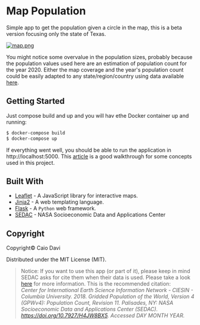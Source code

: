 # Map Population

Simple app to get the population given a circle in the map, this is a beta version focusing only the state of Texas.

[![map.png](https://i.postimg.cc/SNjbbWgC/map.png)](https://postimg.cc/9r3nGq5Q)

You might notice some overvalue in the population sizes, probably because the population values used here are an estimation of population count for the year 2020. 
Either the map coverage and the year's population count could be easily adapted to any state/region/country using data available [here](https://sedac.ciesin.columbia.edu/). 

## Getting Started 

Just compose build and up and you will hav ethe Docker container up and running:

```bash
$ docker-compose build
$ docker-compose up
```
If everything went well, you should be able to run the application in http://localhost:5000.
This [article](https://medium.com/analytics-vidhya/how-to-use-nasa-open-access-data-to-find-worldwide-populations-230d19da5763?source=friends_link&sk=410dd39d1711144bf97ee3651d8d29a8) is a good walkthrough for some concepts used in this project.

## Built With


- [Leaflet](https://leafletjs.com/) - A JavaScript library for interactive maps.
- [Jinja2](http://jinja.pocoo.org/docs/2.10/) - A web templating language.
- [Flask](http://flask.pocoo.org/) - A `Python` web framework.
- [SEDAC](https://sedac.ciesin.columbia.edu/) - NASA Socioeconomic Data and Applications Center

## Copyright
Copyright&copy; Caio Davi

Distributed under the MIT License (MIT).

> Notice: If you want to use this app (or part of it), please keep in mind SEDAC asks for cite them when their data is used. Please take a look [here](https://sedac.ciesin.columbia.edu/citations) for more information. 
This is the recommended citation:
> <br>_Center for International Earth Science Information Network - CIESIN - Columbia University. 2018. Gridded Population of the World, Version 4 (GPWv4): Population Count, Revision 11. Palisades, NY: NASA Socioeconomic Data and Applications Center (SEDAC). https://doi.org/10.7927/H4JW8BX5. Accessed DAY MONTH YEAR._
